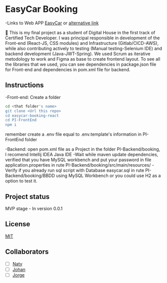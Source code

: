 # EasyCar Booking

-Links to Web APP [EasyCar](http://easycar.ddnsking.com/) or [alternative link](http://frontend-grupo4-easycar.s3-website.us-east-2.amazonaws.com/)

🚀 This is my final project as a student of Digital House in the first track of Certified Tech Developer. I was principal responsible in  development of the Front-end (React-JS, CSS modules) and Infrastructure (Gitlab/CICD-AWS), while also contributing actively to testing (Manual testing-Selenium IDE) and backend development (Java-JWT-Spring). We used Scrum as iterative metodology to work and Figma as base to create frontend layout. To see all the libraries that we used, you can see dependencies in package.json file for Front-end and dependencies in pom.xml file for backend. 

## Instructions

-Front-end: Create a folder

```bash
cd <that folder's name>
git clone <Url this repo>
cd easycar-booking-react
cd PI-FrontEnd
npm i
```

remember create a .env file equal to .env.template's information in PI-FrontEnd folder

-Backend: open pom.xml file as a Project in the folder PI-Backend/booking, I recomend Intellij IDEA Java IDE
-Wait while maven update dependencies, verified that you have MySQL workbench and put your password in file
application.properties in rute PI-Backend/booking/src/main/resources/
-Verify if you already run sql script with Database easycar.sql in rute PI-Backend/booking/BBDD using MySQL Workbench or you could use H2 as a option to test it.

## Project status

MVP stage - In version 0.0.1

## License

[MIT](https://choosealicense.com/licenses/mit/)

## Collaborators

- [ ] [Naty](https://www.linkedin.com/in/natalia-madera-morelo/)
- [ ] [Johan](https://www.linkedin.com/in/johansep%C3%BAlveda/)
- [ ] [Jorge](https://www.linkedin.com/in/jorgenavarrope%C3%B1ate/)
